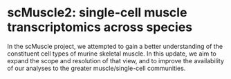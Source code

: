 # **scMuscle2:** single-cell muscle transcriptomics across species
In the scMuscle project, we attempted to gain a better understanding of the constituent cell types of murine skeletal muscle. In this update, we aim to expand the scope and resolution of that view, and to improve the availability of our analyses to the greater muscle/single-cell communities.
